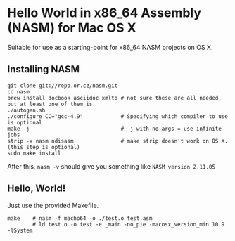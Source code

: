 Hello World in x86_64 Assembly (NASM) for Mac OS X
===========================

Suitable for use as a starting-point for x86_64 NASM projects on OS X.

## Installing NASM

    git clone git://repo.or.cz/nasm.git
    cd nasm
    brew install docbook asciidoc xmlto # not sure these are all needed, but at least one of them is
    ./autogen.sh
    ./configure CC="gcc-4.9"            # Specifying which compiler to use is optional
    make -j                             # -j with no args = use infinite jobs
    strip -x nasm ndisasm               # make strip doesn't work on OS X. (this step is optional)
    sudo make install

After this, `nasm -v` should give you something like `NASM version 2.11.05`

## Hello, World!

Just use the provided Makefile.

    make    # nasm -f macho64 -o ./test.o test.asm
            # ld test.o -o test -e _main -no_pie -macosx_version_min 10.9 -lSystem
